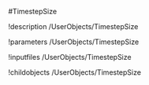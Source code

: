 <!-- MOOSE Object Documentation Stub: Remove this when content is added. -->
#TimestepSize

!description /UserObjects/TimestepSize

!parameters /UserObjects/TimestepSize

!inputfiles /UserObjects/TimestepSize

!childobjects /UserObjects/TimestepSize
